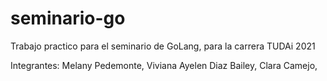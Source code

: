 # seminario-go

Trabajo practico para el seminario de GoLang, para la carrera TUDAi 2021

Integrantes:
Melany Pedemonte,
Viviana Ayelen Diaz Bailey,
Clara Camejo,

